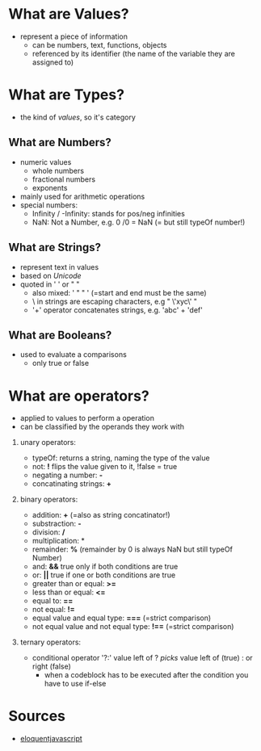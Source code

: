 # What are Values?
- represent a piece of information
  - can be numbers, text, functions, objects
  - referenced by its identifier (the name of the variable they are assigned to)

# What are Types?
- the kind of _values_, so it's category

## What are Numbers?
- numeric values
  - whole numbers
  - fractional numbers
  - exponents
- mainly used for arithmetic operations
- special numbers:
  - Infinity / -Infinity: stands for pos/neg infinities
  - NaN: Not a Number, e.g.  0 /0 = NaN (= but still typeOf number!) 

## What are Strings?
- represent text in values
- based on _Unicode_
- quoted in ' ' or " "
  - also mixed: ' "  " ' (=start and end must be the same)
  - \ in strings are escaping characters, e.g " \\'xyc\\' " 
  - '+' operator concatenates strings, e.g. 'abc' + 'def'

## What are Booleans?
- used to evaluate a comparisons
  - only true or false
  
# What are operators?
- applied to values to perform a operation
- can be classified by the operands they work with
1. unary operators:
   - typeOf: returns a string, naming the type of the value
   - not: **!** flips the value given to it, !false = true
   - negating a number: **\-**
   - concatinating strings: **\+**

2. binary operators:
   - addition: **+** (=also as string concatinator!)
   - substraction: **-**  
   - division:  **/**
   - multiplication: \* 
   - remainder: **%** (remainder by 0 is always NaN but still typeOf Number)
   - and: **&&** true only if both conditions are true
   - or: **||** true if one or both conditions are true
   - greater than or equal: **\>=**
   - less than or equal: **<=**
   - equal to: **==**
   - not equal: **!=**
   - equal value and equal type: **===** (=strict comparison)
   - not equal value and not equal type: **!==** (=strict comparison)

3. ternary operators:
   - conditional operator '?:' value left of ? _picks_ value left of (true) : or right (false)
     - when a codeblock has to be executed after the condition you have to use if-else



# Sources

- [eloquentjavascript](https://eloquentjavascript.net/01_values.html)

